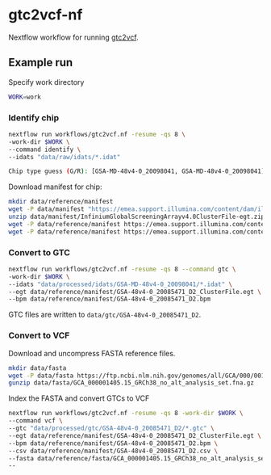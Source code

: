 # gtc2vcf-nf

Nextflow workflow for running [gtc2vcf](https://github.com/freeseek/gtc2vcf).

## Example run

Specify work directory
```sh
WORK=work
```

### Identify chip

```sh
nextflow run workflows/gtc2vcf.nf -resume -qs 8 \
-work-dir $WORK \
--command identify \
--idats "data/raw/idats/*.idat"
```
```sh
Chip type guess (G/R): [GSA-MD-48v4-0_20098041, GSA-MD-48v4-0_20098041] Count: 576
```

Download manifest for chip:

```sh
mkdir data/reference/manifest
wget -P data/manifest "https://emea.support.illumina.com/content/dam/illumina-support/documents/documentation/chemistry_documentation/infinium_assays/infinium-gsa-with-gcra/InfiniumGlobalScreeningArrayv4.0ClusterFile-egt.zip" 
unzip data/manifest/InfiniumGlobalScreeningArrayv4.0ClusterFile-egt.zip -d data/reference/manifest
wget -P data/reference/manifest https://emea.support.illumina.com/content/dam/illumina-support/documents/documentation/chemistry_documentation/infinium_assays/infinium-gsa-with-gcra/GSA-48v4-0_20085471_D2.bpm
wget -P data/reference/manifest https://emea.support.illumina.com/content/dam/illumina-support/documents/documentation/chemistry_documentation/infinium_assays/infinium-gsa-with-gcra/GSA-48v4-0_20085471_D2.csv
```

### Convert to GTC

```sh
nextflow run workflows/gtc2vcf.nf -resume -qs 8 --command gtc \
-work-dir $WORK \
--idats "data/processed/idats/GSA-MD-48v4-0_20098041/*.idat" \
--egt data/reference/manifest/GSA-48v4-0_20085471_D2_ClusterFile.egt \
--bpm data/reference/manifest/GSA-48v4-0_20085471_D2.bpm
```

GTC files are written to `data/gtc/GSA-48v4-0_20085471_D2`.

### Convert to VCF

Download and uncompress FASTA reference files.

```sh
mkdir data/fasta
wget -P data/fasta https://ftp.ncbi.nlm.nih.gov/genomes/all/GCA/000/001/405/GCA_000001405.15_GRCh38/seqs_for_alignment_pipelines.ucsc_ids/GCA_000001405.15_GRCh38_no_alt_analysis_set.fna.gz
gunzip data/fasta/GCA_000001405.15_GRCh38_no_alt_analysis_set.fna.gz
```

Index the FASTA and convert GTCs to VCF
```sh
nextflow run workflows/gtc2vcf.nf -resume -qs 8 -work-dir $WORK \
--command vcf \
--gtc "data/processed/gtc/GSA-48v4-0_20085471_D2/*.gtc" \
--egt data/reference/manifest/GSA-48v4-0_20085471_D2_ClusterFile.egt \
--bpm data/reference/manifest/GSA-48v4-0_20085471_D2.bpm \
--csv data/reference/manifest/GSA-48v4-0_20085471_D2.csv \
--fasta data/reference/fasta/GCA_000001405.15_GRCh38_no_alt_analysis_set.fna
--